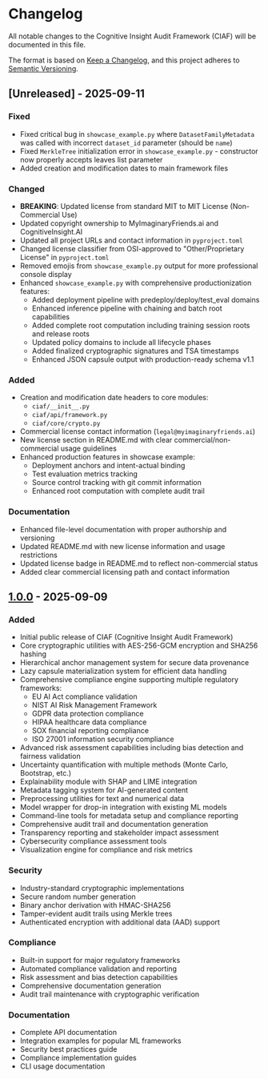 # Changelog

All notable changes to the Cognitive Insight Audit Framework (CIAF) will be documented in this file.

The format is based on [Keep a Changelog](https://keepachangelog.com/en/1.0.0/),
and this project adheres to [Semantic Versioning](https://semver.org/spec/v2.0.0.html).

## [Unreleased] - 2025-09-11

### Fixed
- Fixed critical bug in `showcase_example.py` where `DatasetFamilyMetadata` was called with incorrect `dataset_id` parameter (should be `name`)
- Fixed `MerkleTree` initialization error in `showcase_example.py` - constructor now properly accepts leaves list parameter
- Added creation and modification dates to main framework files

### Changed
- **BREAKING**: Updated license from standard MIT to MIT License (Non-Commercial Use)
- Updated copyright ownership to MyImaginaryFriends.ai and CognitiveInsight.AI
- Updated all project URLs and contact information in `pyproject.toml`
- Changed license classifier from OSI-approved to "Other/Proprietary License" in `pyproject.toml`
- Removed emojis from `showcase_example.py` output for more professional console display
- Enhanced `showcase_example.py` with comprehensive productionization features:
  - Added deployment pipeline with predeploy/deploy/test_eval domains
  - Enhanced inference pipeline with chaining and batch root capabilities
  - Added complete root computation including training session roots and release roots
  - Updated policy domains to include all lifecycle phases
  - Added finalized cryptographic signatures and TSA timestamps
  - Enhanced JSON capsule output with production-ready schema v1.1

### Added  
- Creation and modification date headers to core modules:
  - `ciaf/__init__.py`
  - `ciaf/api/framework.py` 
  - `ciaf/core/crypto.py`
- Commercial license contact information (`legal@myimaginaryfriends.ai`)
- New license section in README.md with clear commercial/non-commercial usage guidelines
- Enhanced production features in showcase example:
  - Deployment anchors and intent-actual binding
  - Test evaluation metrics tracking
  - Source control tracking with git commit information
  - Enhanced root computation with complete audit trail

### Documentation
- Enhanced file-level documentation with proper authorship and versioning
- Updated README.md with new license information and usage restrictions
- Updated license badge in README.md to reflect non-commercial status
- Added clear commercial licensing path and contact information

## [1.0.0] - 2025-09-09

### Added
- Initial public release of CIAF (Cognitive Insight Audit Framework)
- Core cryptographic utilities with AES-256-GCM encryption and SHA256 hashing
- Hierarchical anchor management system for secure data provenance
- Lazy capsule materialization system for efficient data handling
- Comprehensive compliance engine supporting multiple regulatory frameworks:
  - EU AI Act compliance validation
  - NIST AI Risk Management Framework
  - GDPR data protection compliance
  - HIPAA healthcare data compliance  
  - SOX financial reporting compliance
  - ISO 27001 information security compliance
- Advanced risk assessment capabilities including bias detection and fairness validation
- Uncertainty quantification with multiple methods (Monte Carlo, Bootstrap, etc.)
- Explainability module with SHAP and LIME integration
- Metadata tagging system for AI-generated content
- Preprocessing utilities for text and numerical data
- Model wrapper for drop-in integration with existing ML models
- Command-line tools for metadata setup and compliance reporting
- Comprehensive audit trail and documentation generation
- Transparency reporting and stakeholder impact assessment
- Cybersecurity compliance assessment tools
- Visualization engine for compliance and risk metrics

### Security
- Industry-standard cryptographic implementations
- Secure random number generation
- Binary anchor derivation with HMAC-SHA256
- Tamper-evident audit trails using Merkle trees
- Authenticated encryption with additional data (AAD) support

### Compliance
- Built-in support for major regulatory frameworks
- Automated compliance validation and reporting
- Risk assessment and bias detection capabilities
- Comprehensive documentation generation
- Audit trail maintenance with cryptographic verification

### Documentation
- Complete API documentation
- Integration examples for popular ML frameworks
- Security best practices guide
- Compliance implementation guides
- CLI usage documentation

[1.0.0]: https://github.com/your-org/ciaf/releases/tag/v1.0.0
